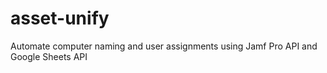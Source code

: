 # asset-unify
Automate computer naming and user assignments using Jamf Pro API and Google Sheets API
